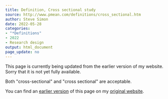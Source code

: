 ```yaml
---
title: Definition, Cross sectional study
source: http://www.pmean.com/definitions/cross_sectional.htm
author: Steve Simon
date: 2022-05-28
categories:
- "*Definitions"
- 2022
- Research design
output: html_document
page_update: no
---
```


This page is currently being updated from the earlier version of my website. Sorry that it is not yet fully available.

Both "cross-sectional" and "cross sectional" are acceptable.

<!---More--->


You can find an [earlier version][sim3] of this page on my [original website][sim2].

[sim3]: http://www.pmean.com/definitions/cross_sectional.htm
[sim2]: http://www.pmean.com/original_site.html
